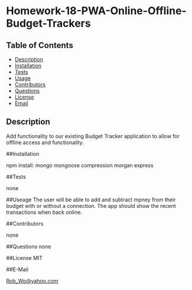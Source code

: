 # Homework-18-PWA-Online-Offline-Budget-Trackers


## Table of Contents

* [Description](#Description)
* [Installation](#Installation)
* [Tests](#Tests)
* [Usage](#Usage)
* [Contributors](#Contributors)
* [Questions](#Questions)
* [License](#License)
* [Email](#Email)

## Description

Add functionality to our existing Budget Tracker application to allow for offline access and functionality.

##Installation

npm install:
mongo
mongoose
compression
morgan
express


##Tests

none

##Useage
The user will be able to add and subtract mpney from their budget with or without a connection. The app should show the recent transactions when back online. 

##Contributors

none

##Questions
none

##License
MIT

##E-Mail

Rob_Wo@yahoo.com

  
